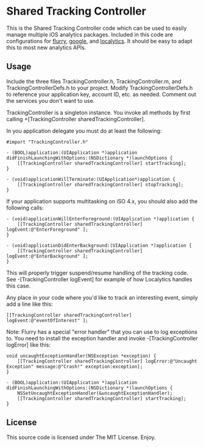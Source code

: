 Shared Tracking Controller
==========================

This is the Shared Tracking Controller code which can be used to easily manage multiple iOS analytics packages. Included in this code are configurations for [flurry][], [google][], and [localytics][]. It should be easy to adapt this to most new analytics APIs.

   [flurry]: http://www.flurry.com "Flurry"
   [localytics]: http://www.localytics.com "Localytics"
   [google]: http://www.google.com/analytics "Google Analytics"

Usage
-----

Include the three files TrackingController.h, TrackingController.m, and TrackingControllerDefs.h to your project. Modify TrackingControllerDefs.h to reference your application key, account ID, etc. as needed. Comment out the services you don't want to use.

TrackingController is a singleton instance. You invoke all methods by first calling +[TrackingController sharedTrackingController].

In you application delegate you must do at least the following:

    #import "TrackingController.h"

    - (BOOL)application:(UIApplication *)application didFinishLaunchingWithOptions:(NSDictionary *)launchOptions {    
		[[TrackingController sharedTrackingController] startTracking];
	}
	
	- (void)applicationWillTerminate:(UIApplication*)application {
		[[TrackingController sharedTrackingController] stopTracking];
	}
	
If your application supports multitasking on iSO 4.x, you should also add the following calls:

	- (void)applicationWillEnterForeground:(UIApplication *)application {
		[[TrackingController sharedTrackingController] logEvent:@"EnterForeground" ];
	}

	- (void)applicationDidEnterBackground:(UIApplication *)application {
		[[TrackingController sharedTrackingController] logEvent:@"EnterBackground" ];
	}

This will properly trigger suspend/resume handling of the tracking code. See -[TrackingController logEvent] for example of how Localytics handles this case.

Any place in your code where you'd like to track an interesting event, simply add a line like this:

	[[TrackingController sharedTrackingController] logEvent:@"eventOfInterest" ];
	
Note: Flurry has a special "error handler" that you can use to log exceptions to. You need to install the exception handler and invoke -[TrackingController logError] like this:

	void uncaughtExceptionHandler(NSException *exception) {
		[[TrackingController sharedTrackingController] logError:@"Uncaught Exception" message:@"Crash!" exception:exception];
	}                                       

    - (BOOL)application:(UIApplication *)application didFinishLaunchingWithOptions:(NSDictionary *)launchOptions {    
		NSSetUncaughtExceptionHandler(&uncaughtExceptionHandler);
		[[TrackingController sharedTrackingController] startTracking];
	}
	
License
-------

This source code is licensed under The MIT License. Enjoy.